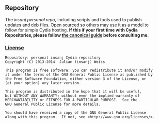 ## Repository

The *insanj personal repo*, including scripts and tools used to publish updates and deb files. Open sourced so others may use it as a model to follow for simple Cydia hosting. **If this if your first time with Cydia Repositories, please follow [the canonical guide](http://saurik.com/id/7) before consulting me.**

### [License](LICENSE.md)

	Repository: personal insanj Cydia repository
	Copyright (C) 2013-2014  Julian (insanj) Weiss

	This program is free software: you can redistribute it and/or modify
	it under the terms of the GNU General Public License as published by
	the Free Software Foundation, either version 3 of the License, or
	(at your option) any later version.

	This program is distributed in the hope that it will be useful,
	but WITHOUT ANY WARRANTY; without even the implied warranty of
	MERCHANTABILITY or FITNESS FOR A PARTICULAR PURPOSE.  See the
	GNU General Public License for more details.

	You should have received a copy of the GNU General Public License
	along with this program.  If not, see <http://www.gnu.org/licenses/>.
